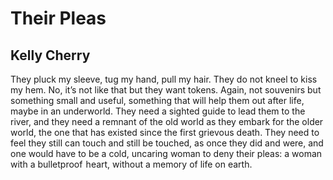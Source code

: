 # Their Pleas
## Kelly Cherry
They pluck my sleeve, tug my hand, pull
my hair. They do not kneel to kiss my hem.
No, it’s not like that but they want tokens.
Again, not souvenirs but something small
and useful, something that will help them out
after life, maybe in an underworld.
They need a sighted guide to lead them to
the river, and they need a remnant of
the old world as they embark for the older world,
the one that has existed since the first
grievous death. They need to feel they still
can touch and still be touched, as once they did
and were, and one would have to be a cold,
uncaring woman to deny their pleas:
a woman with a bulletproof  heart,
without a memory of life on earth.